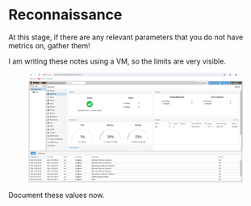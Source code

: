 # Reconnaissance

At this stage, if there are any relevant parameters that you do not have metrics on, gather them!&#x20;

I am writing these notes using a VM, so the limits are very visible.

&#x20;

<figure><img src="../.gitbook/assets/image (7).png" alt=""><figcaption></figcaption></figure>

Document these values now.
